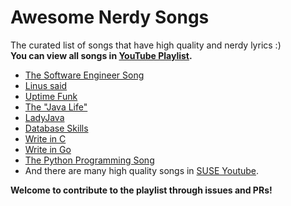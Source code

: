 # Awesome Nerdy Songs
The curated list of songs that have high quality and nerdy lyrics :) <br/>
**You can view all songs in [YouTube Playlist](https://www.youtube.com/playlist?list=PLA6xCDN6uBAHYHERnO9s8Wb_F0oUYerCE).**

* [The Software Engineer Song](https://www.youtube.com/watch?v=y6NSdGL8czw&list=PLA6xCDN6uBAHYHERnO9s8Wb_F0oUYerCE)
* [Linus said](https://www.youtube.com/watch?v=oHNKTlz1lps&list=PLA6xCDN6uBAHYHERnO9s8Wb_F0oUYerCE)
* [Uptime Funk](https://www.youtube.com/watch?v=zbABy9ul11I&list=PLA6xCDN6uBAHYHERnO9s8Wb_F0oUYerCE)
* [The "Java Life"](https://www.youtube.com/watch?v=b-Cr0EWwaTk&list=PLA6xCDN6uBAHYHERnO9s8Wb_F0oUYerCE)
* [LadyJava](https://www.youtube.com/watch?v=1JZnj4eNHXE&list=PLA6xCDN6uBAHYHERnO9s8Wb_F0oUYerCE)
* [Database Skills](https://www.youtube.com/watch?v=0vPt7GI-2kc&list=PLA6xCDN6uBAHYHERnO9s8Wb_F0oUYerCE)
* [Write in C](https://www.youtube.com/watch?v=1S1fISh-pag&list=PLA6xCDN6uBAHYHERnO9s8Wb_F0oUYerCE)
* [Write in Go](https://www.youtube.com/watch?v=yhC-361QGJw&list=PLA6xCDN6uBAHYHERnO9s8Wb_F0oUYerCE)
* [The Python Programming Song](https://www.youtube.com/watch?v=3UsKYsLSGpU&list=PLA6xCDN6uBAHYHERnO9s8Wb_F0oUYerCE)
* And there are many high quality songs in [SUSE Youtube](https://www.youtube.com/playlist?list=PL6sYHytyKN2-X93TurF3JptW8qSVm0DzA).

**Welcome to contribute to the playlist through issues and PRs!**
